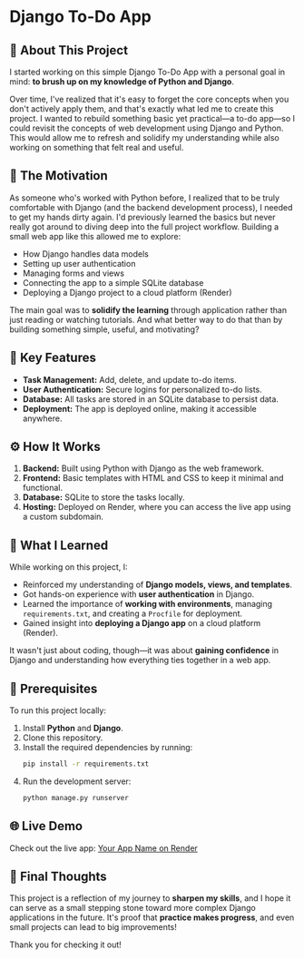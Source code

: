 # Django To-Do App

## 📜 About This Project

I started working on this simple Django To-Do App with a personal goal in mind: **to brush up on my knowledge of Python and Django**.

Over time, I've realized that it's easy to forget the core concepts when you don't actively apply them, and that's exactly what led me to create this project. I wanted to rebuild something basic yet practical—a to-do app—so I could revisit the concepts of web development using Django and Python. This would allow me to refresh and solidify my understanding while also working on something that felt real and useful.

## 🎯 The Motivation

As someone who's worked with Python before, I realized that to be truly comfortable with Django (and the backend development process), I needed to get my hands dirty again. I'd previously learned the basics but never really got around to diving deep into the full project workflow. Building a small web app like this allowed me to explore:

- How Django handles data models
- Setting up user authentication
- Managing forms and views
- Connecting the app to a simple SQLite database
- Deploying a Django project to a cloud platform (Render)

The main goal was to **solidify the learning** through application rather than just reading or watching tutorials. And what better way to do that than by building something simple, useful, and motivating?

## 🚀 Key Features

- **Task Management:** Add, delete, and update to-do items.
- **User Authentication:** Secure logins for personalized to-do lists.
- **Database:** All tasks are stored in an SQLite database to persist data.
- **Deployment:** The app is deployed online, making it accessible anywhere.

## ⚙️ How It Works

1. **Backend:** Built using Python with Django as the web framework.
2. **Frontend:** Basic templates with HTML and CSS to keep it minimal and functional.
3. **Database:** SQLite to store the tasks locally.
4. **Hosting:** Deployed on Render, where you can access the live app using a custom subdomain.

## 🌱 What I Learned

While working on this project, I:
- Reinforced my understanding of **Django models, views, and templates**.
- Got hands-on experience with **user authentication** in Django.
- Learned the importance of **working with environments**, managing `requirements.txt`, and creating a `Procfile` for deployment.
- Gained insight into **deploying a Django app** on a cloud platform (Render).
  
It wasn't just about coding, though—it was about **gaining confidence** in Django and understanding how everything ties together in a web app.

## 🔧 Prerequisites

To run this project locally:
1. Install **Python** and **Django**.
2. Clone this repository.
3. Install the required dependencies by running:
   ```bash
   pip install -r requirements.txt
   ```
4. Run the development server:
   ```bash
   python manage.py runserver
   ```

## 🌐 Live Demo

Check out the live app: [Your App Name on Render](https://your-app-name.onrender.com)

## 📝 Final Thoughts

This project is a reflection of my journey to **sharpen my skills**, and I hope it can serve as a small stepping stone toward more complex Django applications in the future. It's proof that **practice makes progress**, and even small projects can lead to big improvements!

Thank you for checking it out!

